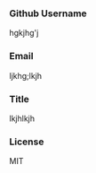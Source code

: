  

  ### Github Username ###
  
  hgkjhg'j

  ### Email ### 
  
  ljkhg;lkjh

  ### Title ###

  lkjhlkjh

  ### License ###

  MIT

 





